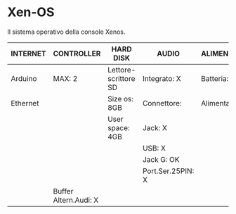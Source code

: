 # Xen-OS
Il sistema operativo della console Xenos.

| **INTERNET** |**CONTROLLER**|**HARD DISK**       |**AUDIO**            |**ALIMENTAZIONE**|**SCHERMO**  |
|--------------|--------------|--------------------|---------------------|-----------------|-------------|
| Arduino      | MAX: 2       |Lettore-scrittore SD|Integrato: X         |Batteria: X      |Integrato: X |
| Ethernet     |              |Size os: 8GB        |Connettore:          |Alimentatore: OK |HDMI: X      |
|              |              |User space: 4GB     |Jack: X              |                 |Pres.Scart: X|
|              |              |                    |USB: X               |                 |RCA: X       |
|              |              |                    |Jack G: OK           |                 |VGA: OK      |
|              |              |                    |Port.Ser.25PIN: X    |                 |             |
                                                   |Buffer Altern.Audi: X|                 |             |